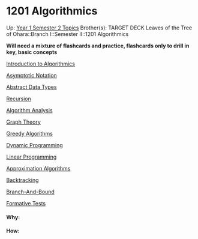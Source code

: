 # 1201 Algorithmics

Up: [Year 1 Semester 2 Topics](year_1_semester_2_topics)
Brother(s):
TARGET DECK
Leaves of the Tree of Ohara::Branch I::Semester II::1201 Algorithmics

**Will need a mixture of flashcards and practice, flashcards only to drill in key, basic concepts**

[Introduction to Algorithmics](introduction_to_algorithmics)

[Asymptotic Notation](asymptotic_notation)

[Abstract Data Types](abstract_data_types)

[Recursion](recursion)

[Algorithm Analysis](algorithm_analysis)

[Graph Theory](graph_theory)

[Greedy Algorithms](greedy_algorithms)

[Dynamic Programming](dynamic_programming)

[Linear Programming](linear_programming)

[Approximation Algorithms](approximation_algorithms)

[Backtracking](backtracking)

[Branch-And-Bound](branch-and-bound)

[Formative Tests](formative_tests)








#### Why:
#### How:









